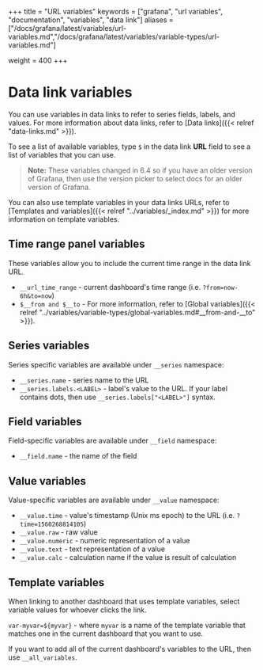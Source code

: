 +++
title = "URL variables"
keywords = ["grafana", "url variables", "documentation", "variables", "data link"]
aliases = ["/docs/grafana/latest/variables/url-variables.md","/docs/grafana/latest/variables/variable-types/url-variables.md"]

weight = 400
+++

# Data link variables

You can use variables in data links to refer to series fields, labels, and values. For more information about data links, refer to [Data links]({{< relref "data-links.md" >}}).

To see a list of available variables, type `$` in the data link **URL** field to see a list of variables that you can use.

> **Note:** These variables changed in 6.4 so if you have an older version of Grafana, then use the version picker to select docs for an older version of Grafana.

You can also use template variables in your data links URLs, refer to [Templates and variables]({{< relref "../variables/_index.md" >}}) for more information on template variables.

## Time range panel variables

These variables allow you to include the current time range in the data link URL.

- ``__url_time_range`` - current dashboard's time range (i.e. ``?from=now-6h&to=now``)
- `$__from and $__to` - For more information, refer to [Global variables]({{< relref "../variables/variable-types/global-variables.md#__from-and-__to" >}}).

## Series variables

Series specific variables are available under ``__series`` namespace:

- ``__series.name`` - series name to the URL
- ``__series.labels.<LABEL>`` - label's value to the URL. If your label contains dots, then use ``__series.labels["<LABEL>"]`` syntax.

## Field variables

Field-specific variables are available under ``__field`` namespace:

- ``__field.name`` - the name of the field

## Value variables

Value-specific variables are available under ``__value`` namespace:

- ``__value.time`` - value's timestamp (Unix ms epoch) to the URL (i.e. ``?time=1560268814105``)
- ``__value.raw`` - raw value
- ``__value.numeric`` - numeric representation of a value
- ``__value.text`` - text representation of a value
- ``__value.calc`` - calculation name if the value is result of calculation

## Template variables

When linking to another dashboard that uses template variables, select variable values for whoever clicks the link.

``var-myvar=${myvar}`` - where ``myvar`` is a name of the template variable that matches one in the current dashboard that you want to use.

If you want to add all of the current dashboard's variables to the URL, then use  ``__all_variables``.
